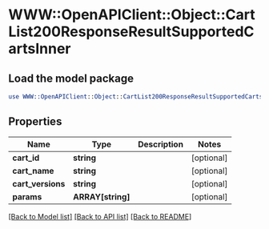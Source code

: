 # WWW::OpenAPIClient::Object::CartList200ResponseResultSupportedCartsInner

## Load the model package
```perl
use WWW::OpenAPIClient::Object::CartList200ResponseResultSupportedCartsInner;
```

## Properties
Name | Type | Description | Notes
------------ | ------------- | ------------- | -------------
**cart_id** | **string** |  | [optional] 
**cart_name** | **string** |  | [optional] 
**cart_versions** | **string** |  | [optional] 
**params** | **ARRAY[string]** |  | [optional] 

[[Back to Model list]](../README.md#documentation-for-models) [[Back to API list]](../README.md#documentation-for-api-endpoints) [[Back to README]](../README.md)


